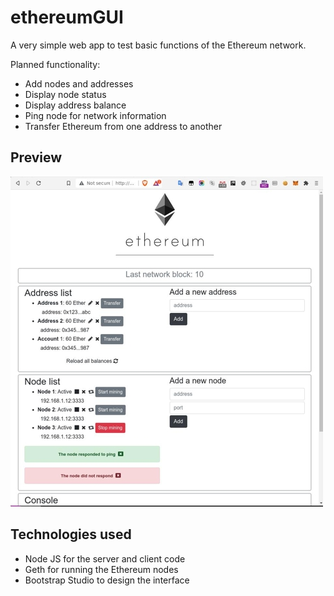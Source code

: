 # ethereumGUI
A very simple web app to test basic functions of the Ethereum network.

Planned functionality: 
- Add nodes and addresses
- Display node status
- Display address balance
- Ping node for network information
- Transfer Ethereum from one address to another

## Preview
![Preview](https://raw.githubusercontent.com/camilovietnam/ethereumGUI/master/public/assets/img/preview.jpg)

## Technologies used
- Node JS for the server and client code
- Geth for running the Ethereum nodes
- Bootstrap Studio to design the interface

